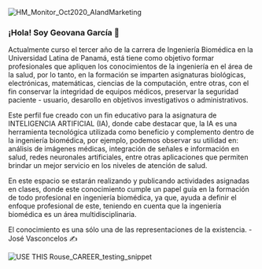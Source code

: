 ![HM_Monitor_Oct2020_AIandMarketing](https://github.com/GeovanaG2/GeovanaG2/assets/134234317/ac24d2d0-7a28-439b-aebe-95e1ba1cc2b2)


### ¡Hola! Soy Geovana García 👋

Actualmente curso el tercer año de la carrera de Ingeniería Biomédica en la Universidad Latina de Panamá, está tiene como objetivo formar profesionales que apliquen los conocimientos de la ingeniería en el área de la salud, por lo tanto, en la formación se imparten asignaturas biológicas, electrónicas, matemáticas, ciencias de la computación, entre otras, con el fin conservar la integridad de equipos médicos, preservar la seguridad paciente - usuario, desarollo en objetivos investigativos o administrativos.

Este perfil fue creado con un fin educativo para la asignatura de INTELIGENCIA ARTIFICIAL (IA), donde cabe destacar que, la IA es una herramienta tecnológica utilizada como beneficio y complemento dentro de la ingeniería biomédica, por ejemplo, podemos observar su utilidad en: análisis de imágenes médicas, integración de señales e información en salud, redes neuronales artificiales, entre otras aplicaciones que permiten brindar un mejor servicio en los niveles de atención de salud.

En este espacio se estarán realizando y publicando actividades asignadas en clases, donde este conocimiento cumple un papel guía en la formación de todo profesional en ingeniería biomédica, ya que, ayuda a definir el enfoque profesional de este, teniendo en cuenta que la ingeniería biomédica es un área multidisciplinaria.


El conocimiento es una sólo una de las representaciones de la existencia. -José Vasconcelos ✍️



![USE THIS Rouse_CAREER_testing_snippet](https://github.com/GeovanaG2/GeovanaG2/assets/134234317/779a016f-a35d-448a-b899-34148d27fe7a)





